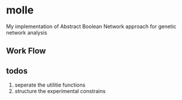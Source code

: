 # molle
My implementation of Abstract Boolean Network approach for genetic network analysis

## Work Flow

## todos

1. seperate the utilitie functions
2. structure the experimental constrains
